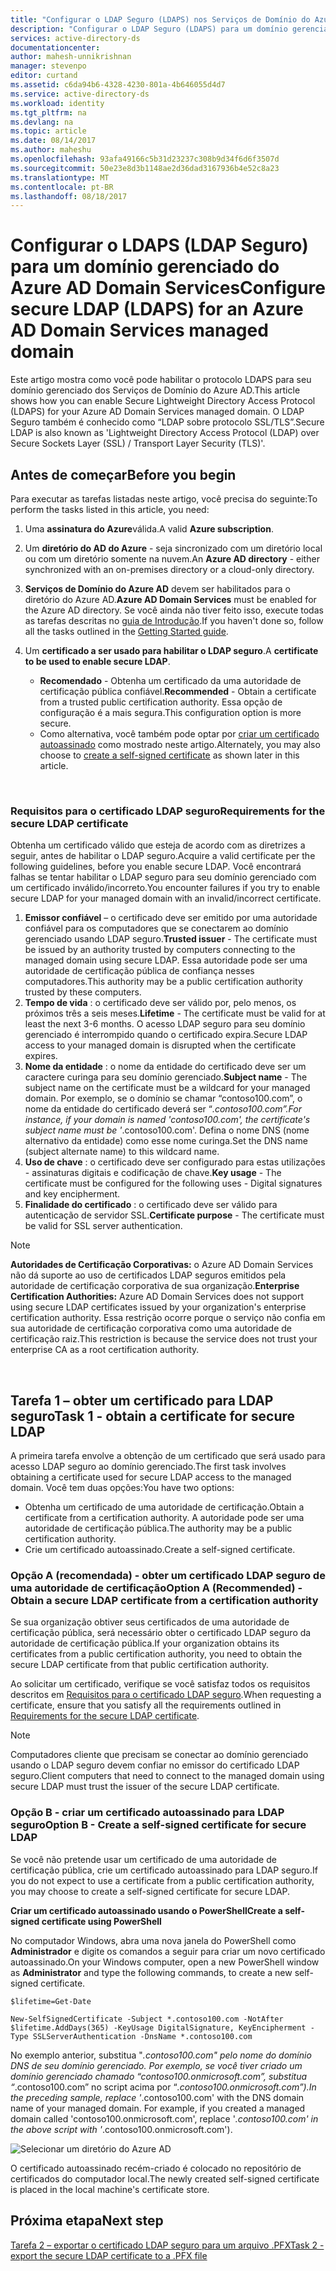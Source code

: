 ```yaml
---
title: "Configurar o LDAP Seguro (LDAPS) nos Serviços de Domínio do Azure AD |Microsoft Docs"
description: "Configurar o LDAP Seguro (LDAPS) para um domínio gerenciado dos Serviços de Domínio do Azure AD"
services: active-directory-ds
documentationcenter: 
author: mahesh-unnikrishnan
manager: stevenpo
editor: curtand
ms.assetid: c6da94b6-4328-4230-801a-4b646055d4d7
ms.service: active-directory-ds
ms.workload: identity
ms.tgt_pltfrm: na
ms.devlang: na
ms.topic: article
ms.date: 08/14/2017
ms.author: maheshu
ms.openlocfilehash: 93afa49166c5b31d23237c308b9d34f6d6f3507d
ms.sourcegitcommit: 50e23e8d3b1148ae2d36dad3167936b4e52c8a23
ms.translationtype: MT
ms.contentlocale: pt-BR
ms.lasthandoff: 08/18/2017
---
```

# <a name="configure-secure-ldap-ldaps-for-an-azure-ad-domain-services-managed-domain"></a><span data-ttu-id="0c1f8-103">Configurar o LDAPS (LDAP Seguro) para um domínio gerenciado do Azure AD Domain Services</span><span class="sxs-lookup"><span data-stu-id="0c1f8-103">Configure secure LDAP (LDAPS) for an Azure AD Domain Services managed domain</span></span>
<span data-ttu-id="0c1f8-104">Este artigo mostra como você pode habilitar o protocolo LDAPS para seu domínio gerenciado dos Serviços de Domínio do Azure AD.</span><span class="sxs-lookup"><span data-stu-id="0c1f8-104">This article shows how you can enable Secure Lightweight Directory Access Protocol (LDAPS) for your Azure AD Domain Services managed domain.</span></span> <span data-ttu-id="0c1f8-105">O LDAP Seguro também é conhecido como “LDAP sobre protocolo SSL/TLS”.</span><span class="sxs-lookup"><span data-stu-id="0c1f8-105">Secure LDAP is also known as 'Lightweight Directory Access Protocol (LDAP) over Secure Sockets Layer (SSL) / Transport Layer Security (TLS)'.</span></span>

## <a name="before-you-begin"></a><span data-ttu-id="0c1f8-106">Antes de começar</span><span class="sxs-lookup"><span data-stu-id="0c1f8-106">Before you begin</span></span>
<span data-ttu-id="0c1f8-107">Para executar as tarefas listadas neste artigo, você precisa do seguinte:</span><span class="sxs-lookup"><span data-stu-id="0c1f8-107">To perform the tasks listed in this article, you need:</span></span>

1. <span data-ttu-id="0c1f8-108">Uma **assinatura do Azure**válida.</span><span class="sxs-lookup"><span data-stu-id="0c1f8-108">A valid **Azure subscription**.</span></span>
2. <span data-ttu-id="0c1f8-109">Um **diretório do AD do Azure** - seja sincronizado com um diretório local ou com um diretório somente na nuvem.</span><span class="sxs-lookup"><span data-stu-id="0c1f8-109">An **Azure AD directory** - either synchronized with an on-premises directory or a cloud-only directory.</span></span>
3. <span data-ttu-id="0c1f8-110">**Serviços de Domínio do Azure AD** devem ser habilitados para o diretório do Azure AD.</span><span class="sxs-lookup"><span data-stu-id="0c1f8-110">**Azure AD Domain Services** must be enabled for the Azure AD directory.</span></span> <span data-ttu-id="0c1f8-111">Se você ainda não tiver feito isso, execute todas as tarefas descritas no [guia de Introdução](active-directory-ds-getting-started.md).</span><span class="sxs-lookup"><span data-stu-id="0c1f8-111">If you haven't done so, follow all the tasks outlined in the [Getting Started guide](active-directory-ds-getting-started.md).</span></span>
4. <span data-ttu-id="0c1f8-112">Um **certificado a ser usado para habilitar o LDAP seguro**.</span><span class="sxs-lookup"><span data-stu-id="0c1f8-112">A **certificate to be used to enable secure LDAP**.</span></span>

   * <span data-ttu-id="0c1f8-113">**Recomendado** - Obtenha um certificado da uma autoridade de certificação pública confiável.</span><span class="sxs-lookup"><span data-stu-id="0c1f8-113">**Recommended** - Obtain a certificate from a trusted public certification authority.</span></span> <span data-ttu-id="0c1f8-114">Essa opção de configuração é a mais segura.</span><span class="sxs-lookup"><span data-stu-id="0c1f8-114">This configuration option is more secure.</span></span>
   * <span data-ttu-id="0c1f8-115">Como alternativa, você também pode optar por [criar um certificado autoassinado](#task-1---obtain-a-certificate-for-secure-ldap) como mostrado neste artigo.</span><span class="sxs-lookup"><span data-stu-id="0c1f8-115">Alternately, you may also choose to [create a self-signed certificate](#task-1---obtain-a-certificate-for-secure-ldap) as shown later in this article.</span></span>

<br>

### <a name="requirements-for-the-secure-ldap-certificate"></a><span data-ttu-id="0c1f8-116">Requisitos para o certificado LDAP seguro</span><span class="sxs-lookup"><span data-stu-id="0c1f8-116">Requirements for the secure LDAP certificate</span></span>
<span data-ttu-id="0c1f8-117">Obtenha um certificado válido que esteja de acordo com as diretrizes a seguir, antes de habilitar o LDAP seguro.</span><span class="sxs-lookup"><span data-stu-id="0c1f8-117">Acquire a valid certificate per the following guidelines, before you enable secure LDAP.</span></span> <span data-ttu-id="0c1f8-118">Você encontrará falhas se tentar habilitar o LDAP seguro para seu domínio gerenciado com um certificado inválido/incorreto.</span><span class="sxs-lookup"><span data-stu-id="0c1f8-118">You encounter failures if you try to enable secure LDAP for your managed domain with an invalid/incorrect certificate.</span></span>

1. <span data-ttu-id="0c1f8-119">**Emissor confiável** – o certificado deve ser emitido por uma autoridade confiável para os computadores que se conectarem ao domínio gerenciado usando LDAP seguro.</span><span class="sxs-lookup"><span data-stu-id="0c1f8-119">**Trusted issuer** - The certificate must be issued by an authority trusted by computers connecting to the managed domain using secure LDAP.</span></span> <span data-ttu-id="0c1f8-120">Essa autoridade pode ser uma autoridade de certificação pública de confiança nesses computadores.</span><span class="sxs-lookup"><span data-stu-id="0c1f8-120">This authority may be a public certification authority trusted by these computers.</span></span>
2. <span data-ttu-id="0c1f8-121">**Tempo de vida** : o certificado deve ser válido por, pelo menos, os próximos três a seis meses.</span><span class="sxs-lookup"><span data-stu-id="0c1f8-121">**Lifetime** - The certificate must be valid for at least the next 3-6 months.</span></span> <span data-ttu-id="0c1f8-122">O acesso LDAP seguro para seu domínio gerenciado é interrompido quando o certificado expira.</span><span class="sxs-lookup"><span data-stu-id="0c1f8-122">Secure LDAP access to your managed domain is disrupted when the certificate expires.</span></span>
3. <span data-ttu-id="0c1f8-123">**Nome da entidade** : o nome da entidade do certificado deve ser um caractere curinga para seu domínio gerenciado.</span><span class="sxs-lookup"><span data-stu-id="0c1f8-123">**Subject name** - The subject name on the certificate must be a wildcard for your managed domain.</span></span> <span data-ttu-id="0c1f8-124">Por exemplo, se o domínio se chamar “contoso100.com”, o nome da entidade do certificado deverá ser “*.contoso100.com”.</span><span class="sxs-lookup"><span data-stu-id="0c1f8-124">For instance, if your domain is named 'contoso100.com', the certificate's subject name must be '*.contoso100.com'.</span></span> <span data-ttu-id="0c1f8-125">Defina o nome DNS (nome alternativo da entidade) como esse nome curinga.</span><span class="sxs-lookup"><span data-stu-id="0c1f8-125">Set the DNS name (subject alternate name) to this wildcard name.</span></span>
4. <span data-ttu-id="0c1f8-126">**Uso de chave** : o certificado deve ser configurado para estas utilizações - assinaturas digitais e codificação de chave.</span><span class="sxs-lookup"><span data-stu-id="0c1f8-126">**Key usage** - The certificate must be configured for the following uses - Digital signatures and key encipherment.</span></span>
5. <span data-ttu-id="0c1f8-127">**Finalidade do certificado** : o certificado deve ser válido para autenticação de servidor SSL.</span><span class="sxs-lookup"><span data-stu-id="0c1f8-127">**Certificate purpose** - The certificate must be valid for SSL server authentication.</span></span>

> [!NOTE]
> <span data-ttu-id="0c1f8-128">**Autoridades de Certificação Corporativas:** o Azure AD Domain Services não dá suporte ao uso de certificados LDAP seguros emitidos pela autoridade de certificação corporativa de sua organização.</span><span class="sxs-lookup"><span data-stu-id="0c1f8-128">**Enterprise Certification Authorities:** Azure AD Domain Services does not support using secure LDAP certificates issued by your organization's enterprise certification authority.</span></span> <span data-ttu-id="0c1f8-129">Essa restrição ocorre porque o serviço não confia em sua autoridade de certificação corporativa como uma autoridade de certificação raiz.</span><span class="sxs-lookup"><span data-stu-id="0c1f8-129">This restriction is because the service does not trust your enterprise CA as a root certification authority.</span></span> 
>
>

<br>

## <a name="task-1---obtain-a-certificate-for-secure-ldap"></a><span data-ttu-id="0c1f8-130">Tarefa 1 – obter um certificado para LDAP seguro</span><span class="sxs-lookup"><span data-stu-id="0c1f8-130">Task 1 - obtain a certificate for secure LDAP</span></span>
<span data-ttu-id="0c1f8-131">A primeira tarefa envolve a obtenção de um certificado que será usado para acesso LDAP seguro ao domínio gerenciado.</span><span class="sxs-lookup"><span data-stu-id="0c1f8-131">The first task involves obtaining a certificate used for secure LDAP access to the managed domain.</span></span> <span data-ttu-id="0c1f8-132">Você tem duas opções:</span><span class="sxs-lookup"><span data-stu-id="0c1f8-132">You have two options:</span></span>

* <span data-ttu-id="0c1f8-133">Obtenha um certificado de uma autoridade de certificação.</span><span class="sxs-lookup"><span data-stu-id="0c1f8-133">Obtain a certificate from a certification authority.</span></span> <span data-ttu-id="0c1f8-134">A autoridade pode ser uma autoridade de certificação pública.</span><span class="sxs-lookup"><span data-stu-id="0c1f8-134">The authority may be a public certification authority.</span></span>
* <span data-ttu-id="0c1f8-135">Crie um certificado autoassinado.</span><span class="sxs-lookup"><span data-stu-id="0c1f8-135">Create a self-signed certificate.</span></span>

### <a name="option-a-recommended---obtain-a-secure-ldap-certificate-from-a-certification-authority"></a><span data-ttu-id="0c1f8-136">Opção A (recomendada) - obter um certificado LDAP seguro de uma autoridade de certificação</span><span class="sxs-lookup"><span data-stu-id="0c1f8-136">Option A (Recommended) - Obtain a secure LDAP certificate from a certification authority</span></span>
<span data-ttu-id="0c1f8-137">Se sua organização obtiver seus certificados de uma autoridade de certificação pública, será necessário obter o certificado LDAP seguro da autoridade de certificação pública.</span><span class="sxs-lookup"><span data-stu-id="0c1f8-137">If your organization obtains its certificates from a public certification authority, you need to obtain the secure LDAP certificate from that public certification authority.</span></span>

<span data-ttu-id="0c1f8-138">Ao solicitar um certificado, verifique se você satisfaz todos os requisitos descritos em [Requisitos para o certificado LDAP seguro](#requirements-for-the-secure-ldap-certificate).</span><span class="sxs-lookup"><span data-stu-id="0c1f8-138">When requesting a certificate, ensure that you satisfy all the requirements outlined in [Requirements for the secure LDAP certificate](#requirements-for-the-secure-ldap-certificate).</span></span>

> [!NOTE]
> <span data-ttu-id="0c1f8-139">Computadores cliente que precisam se conectar ao domínio gerenciado usando o LDAP seguro devem confiar no emissor do certificado LDAP seguro.</span><span class="sxs-lookup"><span data-stu-id="0c1f8-139">Client computers that need to connect to the managed domain using secure LDAP must trust the issuer of the secure LDAP certificate.</span></span>
>
>

### <a name="option-b---create-a-self-signed-certificate-for-secure-ldap"></a><span data-ttu-id="0c1f8-140">Opção B - criar um certificado autoassinado para LDAP seguro</span><span class="sxs-lookup"><span data-stu-id="0c1f8-140">Option B - Create a self-signed certificate for secure LDAP</span></span>
<span data-ttu-id="0c1f8-141">Se você não pretende usar um certificado de uma autoridade de certificação pública, crie um certificado autoassinado para LDAP seguro.</span><span class="sxs-lookup"><span data-stu-id="0c1f8-141">If you do not expect to use a certificate from a public certification authority, you may choose to create a self-signed certificate for secure LDAP.</span></span>

<span data-ttu-id="0c1f8-142">**Criar um certificado autoassinado usando o PowerShell**</span><span class="sxs-lookup"><span data-stu-id="0c1f8-142">**Create a self-signed certificate using PowerShell**</span></span>

<span data-ttu-id="0c1f8-143">No computador Windows, abra uma nova janela do PowerShell como **Administrador** e digite os comandos a seguir para criar um novo certificado autoassinado.</span><span class="sxs-lookup"><span data-stu-id="0c1f8-143">On your Windows computer, open a new PowerShell window as **Administrator** and type the following commands, to create a new self-signed certificate.</span></span>

    $lifetime=Get-Date

    New-SelfSignedCertificate -Subject *.contoso100.com -NotAfter $lifetime.AddDays(365) -KeyUsage DigitalSignature, KeyEncipherment -Type SSLServerAuthentication -DnsName *.contoso100.com

<span data-ttu-id="0c1f8-144">No exemplo anterior, substitua "*.contoso100.com" pelo nome do domínio DNS de seu domínio gerenciado. Por exemplo, se você tiver criado um domínio gerenciado chamado “contoso100.onmicrosoft.com”, substitua “*.contoso100.com” no script acima por “*.contoso100.onmicrosoft.com”).</span><span class="sxs-lookup"><span data-stu-id="0c1f8-144">In the preceding sample, replace '*.contoso100.com' with the DNS domain name of your managed domain. For example, if you created a managed domain called 'contoso100.onmicrosoft.com', replace '*.contoso100.com' in the above script with '*.contoso100.onmicrosoft.com').</span></span>

![Selecionar um diretório do Azure AD](./media/active-directory-domain-services-admin-guide/secure-ldap-powershell-create-self-signed-cert.png)

<span data-ttu-id="0c1f8-146">O certificado autoassinado recém-criado é colocado no repositório de certificados do computador local.</span><span class="sxs-lookup"><span data-stu-id="0c1f8-146">The newly created self-signed certificate is placed in the local machine's certificate store.</span></span>


## <a name="next-step"></a><span data-ttu-id="0c1f8-147">Próxima etapa</span><span class="sxs-lookup"><span data-stu-id="0c1f8-147">Next step</span></span>
[<span data-ttu-id="0c1f8-148">Tarefa 2 – exportar o certificado LDAP seguro para um arquivo .PFX</span><span class="sxs-lookup"><span data-stu-id="0c1f8-148">Task 2 - export the secure LDAP certificate to a .PFX file</span></span>](active-directory-ds-admin-guide-configure-secure-ldap-export-pfx.md)
